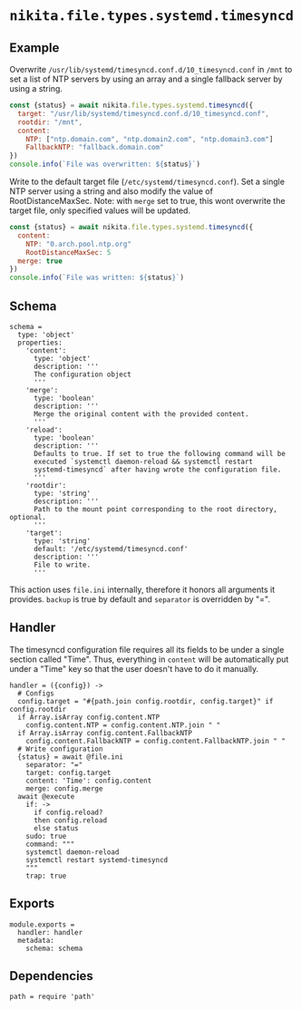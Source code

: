 
# `nikita.file.types.systemd.timesyncd`

## Example

Overwrite `/usr/lib/systemd/timesyncd.conf.d/10_timesyncd.conf` in `/mnt` to
set a list of NTP servers by using an array and a single fallback server by
using a string.

```js
const {status} = await nikita.file.types.systemd.timesyncd({
  target: "/usr/lib/systemd/timesyncd.conf.d/10_timesyncd.conf",
  rootdir: "/mnt",
  content:
    NTP: ["ntp.domain.com", "ntp.domain2.com", "ntp.domain3.com"]
    FallbackNTP: "fallback.domain.com"
})
console.info(`File was overwritten: ${status}`)
```

Write to the default target file (`/etc/systemd/timesyncd.conf`). Set a single
NTP server using a string and also modify the value of RootDistanceMaxSec.
Note: with `merge` set to true, this wont overwrite the target file, only
specified values will be updated.

```js
const {status} = await nikita.file.types.systemd.timesyncd({
  content:
    NTP: "0.arch.pool.ntp.org"
    RootDistanceMaxSec: 5
  merge: true
})
console.info(`File was written: ${status}`)
```

## Schema

    schema =
      type: 'object'
      properties:
        'content':
          type: 'object'
          description: '''
          The configuration object
          '''
        'merge':
          type: 'boolean'
          description: '''
          Merge the original content with the provided content.
          '''
        'reload':
          type: 'boolean'
          description: '''
          Defaults to true. If set to true the following command will be
          executed `systemctl daemon-reload && systemctl restart
          systemd-timesyncd` after having wrote the configuration file.
          '''
        'rootdir':
          type: 'string'
          description: '''
          Path to the mount point corresponding to the root directory, optional.
          '''
        'target':
          type: 'string'
          default: '/etc/systemd/timesyncd.conf'
          description: '''
          File to write.
          '''

This action uses `file.ini` internally, therefore it honors all
arguments it provides. `backup` is true by default and `separator` is
overridden by "=".

## Handler

The timesyncd configuration file requires all its fields to be under a single
section called "Time". Thus, everything in `content` will be automatically put
under a "Time" key so that the user doesn't have to do it manually.

    handler = ({config}) ->
      # Configs
      config.target = "#{path.join config.rootdir, config.target}" if config.rootdir
      if Array.isArray config.content.NTP
        config.content.NTP = config.content.NTP.join " "
      if Array.isArray config.content.FallbackNTP
        config.content.FallbackNTP = config.content.FallbackNTP.join " "
      # Write configuration
      {status} = await @file.ini
        separator: "="
        target: config.target
        content: 'Time': config.content
        merge: config.merge
      await @execute
        if: ->
          if config.reload?
          then config.reload
          else status
        sudo: true
        command: """
        systemctl daemon-reload
        systemctl restart systemd-timesyncd
        """
        trap: true

## Exports

    module.exports =
      handler: handler
      metadata:
        schema: schema

## Dependencies

    path = require 'path'
